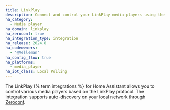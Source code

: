 ```yaml
---
title: LinkPlay
description: Connect and control your LinkPlay media players using the LinkPlay integration
ha_category:
  - Media player
ha_domain: linkplay
ha_zeroconf: true
ha_integration_type: integration
ha_release: 2024.8
ha_codeowners:
  - '@Velleman'
ha_config_flow: true
ha_platforms:
  - media_player
ha_iot_class: Local Polling
---
```


The LinkPlay {% term integrations %} for Home Assistant allows you to control various media players based on the LinkPlay protocol. The integration supports auto-discovery on your local network through [Zeroconf](/integrations/zeroconf).
